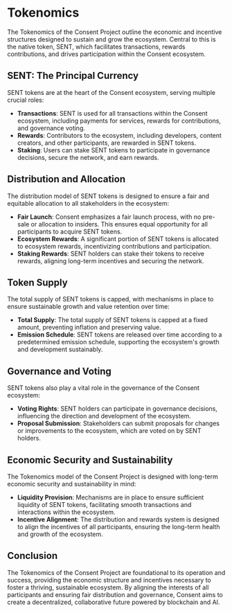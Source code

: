 # Tokenomics

The Tokenomics of the Consent Project outline the economic and incentive structures designed to sustain and grow the ecosystem. Central to this is the native token, SENT, which facilitates transactions, rewards contributions, and drives participation within the Consent ecosystem.

## SENT: The Principal Currency

SENT tokens are at the heart of the Consent ecosystem, serving multiple crucial roles:

- **Transactions**: SENT is used for all transactions within the Consent ecosystem, including payments for services, rewards for contributions, and governance voting.
- **Rewards**: Contributors to the ecosystem, including developers, content creators, and other participants, are rewarded in SENT tokens.
- **Staking**: Users can stake SENT tokens to participate in governance decisions, secure the network, and earn rewards.

## Distribution and Allocation

The distribution model of SENT tokens is designed to ensure a fair and equitable allocation to all stakeholders in the ecosystem:

- **Fair Launch**: Consent emphasizes a fair launch process, with no pre-sale or allocation to insiders. This ensures equal opportunity for all participants to acquire SENT tokens.
- **Ecosystem Rewards**: A significant portion of SENT tokens is allocated to ecosystem rewards, incentivizing contributions and participation.
- **Staking Rewards**: SENT holders can stake their tokens to receive rewards, aligning long-term incentives and securing the network.

## Token Supply

The total supply of SENT tokens is capped, with mechanisms in place to ensure sustainable growth and value retention over time:

- **Total Supply**: The total supply of SENT tokens is capped at a fixed amount, preventing inflation and preserving value.
- **Emission Schedule**: SENT tokens are released over time according to a predetermined emission schedule, supporting the ecosystem's growth and development sustainably.

## Governance and Voting

SENT tokens also play a vital role in the governance of the Consent ecosystem:

- **Voting Rights**: SENT holders can participate in governance decisions, influencing the direction and development of the ecosystem.
- **Proposal Submission**: Stakeholders can submit proposals for changes or improvements to the ecosystem, which are voted on by SENT holders.

## Economic Security and Sustainability

The Tokenomics model of the Consent Project is designed with long-term economic security and sustainability in mind:

- **Liquidity Provision**: Mechanisms are in place to ensure sufficient liquidity of SENT tokens, facilitating smooth transactions and interactions within the ecosystem.
- **Incentive Alignment**: The distribution and rewards system is designed to align the incentives of all participants, ensuring the long-term health and growth of the ecosystem.

## Conclusion

The Tokenomics of the Consent Project are foundational to its operation and success, providing the economic structure and incentives necessary to foster a thriving, sustainable ecosystem. By aligning the interests of all participants and ensuring fair distribution and governance, Consent aims to create a decentralized, collaborative future powered by blockchain and AI.

